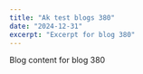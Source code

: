 ```yaml
---
title: "Ak test blogs 380"
date: "2024-12-31"
excerpt: "Excerpt for blog 380"
---
```


Blog content for blog 380
